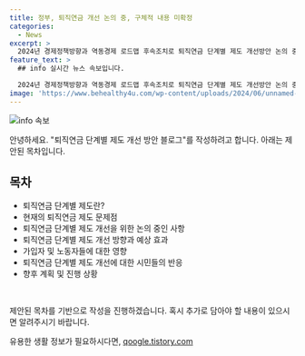 ```yaml
---
title: 정부, 퇴직연금 개선 논의 중, 구체적 내용 미확정
categories:
  - News
excerpt: >
  2024년 경제정책방향과 역동경제 로드맵 후속조치로 퇴직연금 단계별 제도 개선방안 논의 중. 구체적 내용 미정, 보도 시 주의 요망. 문의 : 고용노동부 퇴직연금복지과(0442027657), 기획재정부 연금보건경제과(0442158591). 출처 : 정책브리핑 www.korea.kr.
feature_text: >
  ## info 실시간 뉴스 속보입니다.

  2024년 경제정책방향과 역동경제 로드맵 후속조치로 퇴직연금 단계별 제도 개선방안 논의 중. 구체적 내용 미정, 보도 시 주의 요망. 문의 : 고용노동부 퇴직연금복지과(0442027657), 기획재정부 연금보건경제과(0442158591). 출처 : 정책브리핑 www.korea.kr.
image: 'https://www.behealthy4u.com/wp-content/uploads/2024/06/unnamed-file.png'
---
```


<p><img src="https://www.behealthy4u.com/wp-content/uploads/2024/06/unnamed-file.png" alt="info 속보" /></p>

<p>안녕하세요. "퇴직연금 단계별 제도 개선 방안 블로그"를 작성하려고 합니다. 아래는 제안된 목차입니다.</p>

<h2 data-ke-size="size26">목차</h2>

<ul>
  <li>퇴직연금 단계별 제도란?</li>
  <li>현재의 퇴직연금 제도 문제점</li>
  <li>퇴직연금 단계별 제도 개선을 위한 논의 중인 사항</li>
  <li>퇴직연금 단계별 제도 개선 방향과 예상 효과</li>
  <li>가입자 및 노동자들에 대한 영향</li>
  <li>퇴직연금 단계별 제도 개선에 대한 시민들의 반응</li>
  <li>향후 계획 및 진행 상황</li>
</ul>

<p data-ke-size="size16">&nbsp;</p>

<p>제안된 목차를 기반으로 작성을 진행하겠습니다. 혹시 추가로 담아야 할 내용이 있으시면 알려주시기 바랍니다.</p>
유용한 생활 정보가 필요하시다면, <a href="https://qoogle.tistory.com" rel="dofollow">qoogle.tistory.com</a>


